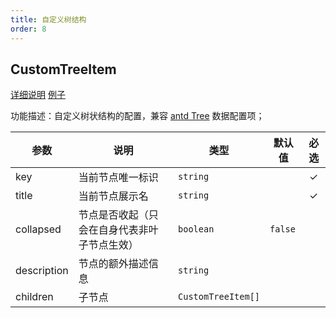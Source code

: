 ```yaml
---
title: 自定义树结构
order: 8
---
```


## CustomTreeItem

[详细说明](/zh/docs/manual/advanced/custom/category-tree) [例子](//s2.antv.vision/zh/examples/custom/custom-tree#custom-tree)

功能描述：自定义树状结构的配置，兼容 [antd Tree](https://ant.design/components/tree-cn/) 数据配置项；

| 参数 | 说明 | 类型 | 默认值 | 必选  |
| --- | --- | --- | --- | :-:  |
| key | 当前节点唯一标识 | `string` |    | ✓ |
| title | 当前节点展示名 | `string` |    | ✓ |
| collapsed | 节点是否收起（只会在自身代表非叶子节点生效） | `boolean` |  `false`  |  |
| description | 节点的额外描述信息 | `string` |    |  |
| children | 子节点 | `CustomTreeItem[]` |    |  |
